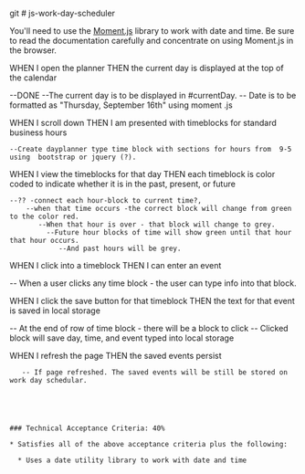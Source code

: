 git # js-work-day-scheduler

You'll need to use the [Moment.js](https://momentjs.com/) library to work with date and time. Be sure to read the documentation carefully and concentrate on using Moment.js in the browser.




WHEN I open the planner
THEN the current day is displayed at the top of the calendar

  --DONE --The current day is to be displayed in #currentDay.
           -- Date is to be formatted as "Thursday, September 16th" using moment .js










WHEN I scroll down
THEN I am presented with timeblocks for standard business hours
 

    --Create dayplanner type time block with sections for hours from  9-5   using  bootstrap or jquery (?).





WHEN I view the timeblocks for that day
THEN each timeblock is color coded to indicate whether it is in the past, present, or future

    --?? -connect each hour-block to current time?, 
        --when that time occurs -the correct block will change from green to the color red. 
           --When that hour is over - that block will change to grey.  
             --Future hour blocks of time will show green until that hour that hour occurs. 
                --And past hours will be grey.



WHEN I click into a timeblock
THEN I can enter an event

   -- When a user clicks any time block - the user can type info into   that block.


WHEN I click the save button for that timeblock
THEN the text for that event is saved in local storage

 -- At the end of row of time block - there will be a block to click 
   -- Clicked block will save day, time, and event typed into local storage


WHEN I refresh the page
THEN the saved events persist
```
   -- If page refreshed. The saved events will be still be stored on work day schedular.





### Technical Acceptance Criteria: 40%

* Satisfies all of the above acceptance criteria plus the following:

  * Uses a date utility library to work with date and time
